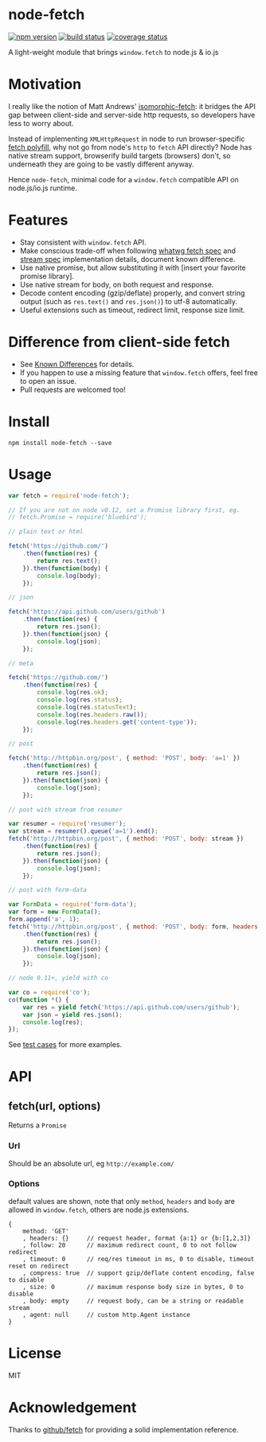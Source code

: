 
node-fetch
==========

[![npm version][npm-image]][npm-url]
[![build status][travis-image]][travis-url]
[![coverage status][coveralls-image]][coveralls-url]

A light-weight module that brings `window.fetch` to node.js & io.js


# Motivation

I really like the notion of Matt Andrews' [isomorphic-fetch](https://github.com/matthew-andrews/isomorphic-fetch): it bridges the API gap between client-side and server-side http requests, so developers have less to worry about.

Instead of implementing `XMLHttpRequest` in node to run browser-specific [fetch polyfill](https://github.com/github/fetch), why not go from node's `http` to `fetch` API directly? Node has native stream support, browserify build targets (browsers) don't, so underneath they are going to be vastly different anyway.

Hence `node-fetch`, minimal code for a `window.fetch` compatible API on node.js/io.js runtime.


# Features

- Stay consistent with `window.fetch` API.
- Make conscious trade-off when following [whatwg fetch spec](https://fetch.spec.whatwg.org/) and [stream spec](https://streams.spec.whatwg.org/) implementation details, document known difference.
- Use native promise, but allow substituting it with [insert your favorite promise library].
- Use native stream for body, on both request and response.
- Decode content encoding (gzip/deflate) properly, and convert string output (such as `res.text()` and `res.json()`) to utf-8 automatically.
- Useful extensions such as timeout, redirect limit, response size limit.


# Difference from client-side fetch

- See [Known Differences](https://github.com/bitinn/node-fetch/blob/master/LIMITS.md) for details.
- If you happen to use a missing feature that `window.fetch` offers, feel free to open an issue.
- Pull requests are welcomed too!


# Install

`npm install node-fetch --save`


# Usage

```javascript
var fetch = require('node-fetch');

// If you are not on node v0.12, set a Promise library first, eg.
// fetch.Promise = require('bluebird');

// plain text or html

fetch('https://github.com/')
	.then(function(res) {
		return res.text();
	}).then(function(body) {
		console.log(body);
	});

// json

fetch('https://api.github.com/users/github')
	.then(function(res) {
		return res.json();
	}).then(function(json) {
		console.log(json);
	});

// meta

fetch('https://github.com/')
	.then(function(res) {
		console.log(res.ok);
		console.log(res.status);
		console.log(res.statusText);
		console.log(res.headers.raw());
		console.log(res.headers.get('content-type'));
	});

// post

fetch('http://httpbin.org/post', { method: 'POST', body: 'a=1' })
	.then(function(res) {
		return res.json();
	}).then(function(json) {
		console.log(json);
	});

// post with stream from resumer

var resumer = require('resumer');
var stream = resumer().queue('a=1').end();
fetch('http://httpbin.org/post', { method: 'POST', body: stream })
	.then(function(res) {
		return res.json();
	}).then(function(json) {
		console.log(json);
	});

// post with form-data

var FormData = require('form-data');
var form = new FormData();
form.append('a', 1);
fetch('http://httpbin.org/post', { method: 'POST', body: form, headers: form.getHeaders() })
	.then(function(res) {
		return res.json();
	}).then(function(json) {
		console.log(json);
	});

// node 0.11+, yield with co

var co = require('co');
co(function *() {
	var res = yield fetch('https://api.github.com/users/github');
	var json = yield res.json();
	console.log(res);
});
```

See [test cases](https://github.com/bitinn/node-fetch/blob/master/test/test.js) for more examples.


# API

## fetch(url, options)

Returns a `Promise`

### Url

Should be an absolute url, eg `http://example.com/`

### Options

default values are shown, note that only `method`, `headers` and `body` are allowed in `window.fetch`, others are node.js extensions.

```
{
	method: 'GET'
	, headers: {}     // request header, format {a:1} or {b:[1,2,3]}
	, follow: 20      // maximum redirect count, 0 to not follow redirect
	, timeout: 0      // req/res timeout in ms, 0 to disable, timeout reset on redirect
	, compress: true  // support gzip/deflate content encoding, false to disable
	, size: 0         // maximum response body size in bytes, 0 to disable
	, body: empty     // request body, can be a string or readable stream
	, agent: null     // custom http.Agent instance
}
```


# License

MIT


# Acknowledgement

Thanks to [github/fetch](https://github.com/github/fetch) for providing a solid implementation reference.


[npm-image]: https://img.shields.io/npm/v/node-fetch.svg?style=flat-square
[npm-url]: https://www.npmjs.com/package/node-fetch
[travis-image]: https://img.shields.io/travis/bitinn/node-fetch.svg?style=flat-square
[travis-url]: https://travis-ci.org/bitinn/node-fetch
[coveralls-image]: https://img.shields.io/coveralls/bitinn/node-fetch.svg?style=flat-square
[coveralls-url]: https://coveralls.io/r/bitinn/node-fetch
